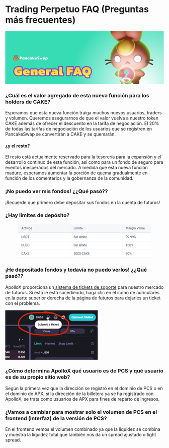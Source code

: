 # Trading Perpetuo FAQ (Preguntas más frecuentes)

![](<../../../.gitbook/assets/0 (1)>)

### **¿Cuál es el valor agregado de esta nueva función para los holders de CAKE?** <a href="#_ggjaqnr5agay" id="_ggjaqnr5agay"></a>

Esperamos que esta nueva función traiga muchos nuevos usuarios, traders y volumen. Queremos asegurarnos de que el valor vuelva a nuestro token CAKE además de ofrecer el descuento en la tarifa de negociación. El 20% de todas las tarifas de negociación de los usuarios que se registren en PancakeSwap se convertirán a CAKE y se quemarán.

#### **¿y el resto?** <a href="#_xiq7ee6hldaa" id="_xiq7ee6hldaa"></a>

El resto está actualmente reservado para la tesorería para la expansión y el desarrollo continuo de esta función, así como para un fondo de seguro para eventos inesperados del mercado. A medida que esta nueva función madure, esperamos aumentar la porción de quema gradualmente en función de los comentarios y la gobernanza de la comunidad.

### **¡No puedo ver mis fondos! ¿¿Qué pasó??** <a href="#_ga9rfc4x4qna" id="_ga9rfc4x4qna"></a>

¡Recuerde que primero debe depositar sus fondos en la cuenta de futuros!

### **¿Hay límites de depósito?** <a href="#_m3nc6z4oxo1u" id="_m3nc6z4oxo1u"></a>

<figure><img src="../../../.gitbook/assets/1" alt=""><figcaption></figcaption></figure>

### **¡He depositado fondos y todavía no puedo verlos! ¿¿Qué pasó??** <a href="#_wduq1aaym9ga" id="_wduq1aaym9ga"></a>

ApolloX proporciona un[ sistema de tickets de soporte](https://apolloxbroker.zendesk.com/hc/en-us/requests/new) para nuestro mercado de futuros. Si esto le está sucediendo, haga clic en el icono de auriculares en la parte superior derecha de la página de futuros para dejarles un ticket con el problema.

![](../../../.gitbook/assets/2)

### **¿Cómo determina ApolloX qué usuario es de PCS y qué usuario es de su propio sitio web?** <a href="#_qe878j3ukjnq" id="_qe878j3ukjnq"></a>

Según la primera vez que la dirección se registró en el dominio de PCS o en el dominio de APX, si la dirección de la billetera ya se ha registrado con ApolloX, se trata como usuarios de APX para fines de reparto de ingresos.

### **¿Vamos a cambiar para mostrar solo el volumen de PCS en el frontend (interfaz) de la versión de PCS?** <a href="#_okiz7it7fi1" id="_okiz7it7fi1"></a>

En el frontend vemos el volumen combinado ya que la liquidez se combina y muestra la liquidez total que también nos da un spread ajustado o tight spread.
